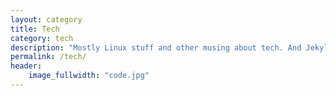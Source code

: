 ```yaml
---
layout: category
title: Tech
category: tech
description: "Mostly Linux stuff and other musing about tech. And Jekyll."
permalink: /tech/
header:
    image_fullwidth: "code.jpg"
---
```

